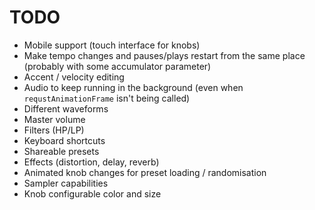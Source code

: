 # TODO

- Mobile support (touch interface for knobs)
- Make tempo changes and pauses/plays restart from the same place (probably with some accumulator parameter)
- Accent / velocity editing
- Audio to keep running in the background (even when `requstAnimationFrame` isn't being called)
- Different waveforms
- Master volume
- Filters (HP/LP)
- Keyboard shortcuts
- Shareable presets
- Effects (distortion, delay, reverb)
- Animated knob changes for preset loading / randomisation
- Sampler capabilities
- Knob configurable color and size

